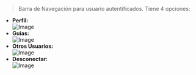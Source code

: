 >Barra de Navegación para usuario autentificados. Tiene 4 opciones:
+ **Perfil:**       
![Image](perfil-navbar.png)
+ **Guias:**        
![Image](guia-navbar.png)
+ **Otros Usuarios:**       
![Image](otros-navbar.png)
+ **Desconectar:**      
![Image](disconnect-navbar.png)